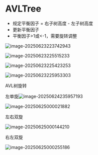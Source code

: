 # AVLTree

- 规定平衡因子 = 右子树高度 - 左子树高度
- 更新平衡因子
- 平衡因子>1或<-1，需要旋转调整

![image-20250623223742943](C:\Users\LIYUFENG\AppData\Roaming\Typora\typora-user-images\image-20250623223742943.png)

![image-20250623225515233](C:\Users\LIYUFENG\AppData\Roaming\Typora\typora-user-images\image-20250623225515233.png)

![image-20250623225423253](C:\Users\LIYUFENG\AppData\Roaming\Typora\typora-user-images\image-20250623225423253.png)

![image-20250623225953303](C:\Users\LIYUFENG\AppData\Roaming\Typora\typora-user-images\image-20250623225953303.png)

AVL树旋转

左单旋![image-20250624235957193](C:\Users\LIYUFENG\AppData\Roaming\Typora\typora-user-images\image-20250624235957193.png)

![image-20250625000021882](C:\Users\LIYUFENG\AppData\Roaming\Typora\typora-user-images\image-20250625000021882.png)

左右双旋

![image-20250625000144210](C:\Users\LIYUFENG\AppData\Roaming\Typora\typora-user-images\image-20250625000144210.png)

右左双旋

![image-20250625000255186](C:\Users\LIYUFENG\AppData\Roaming\Typora\typora-user-images\image-20250625000255186.png)